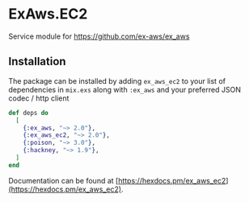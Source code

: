 # ExAws.EC2

Service module for https://github.com/ex-aws/ex_aws

## Installation

The package can be installed by adding `ex_aws_ec2` to your list of dependencies in `mix.exs`
along with `:ex_aws` and your preferred JSON codec / http client

```elixir
def deps do
  [
    {:ex_aws, "~> 2.0"},
    {:ex_aws_ec2, "~> 2.0"},
    {:poison, "~> 3.0"},
    {:hackney, "~> 1.9"},
  ]
end
```

Documentation can be found at [https://hexdocs.pm/ex_aws_ec2](https://hexdocs.pm/ex_aws_ec2).
